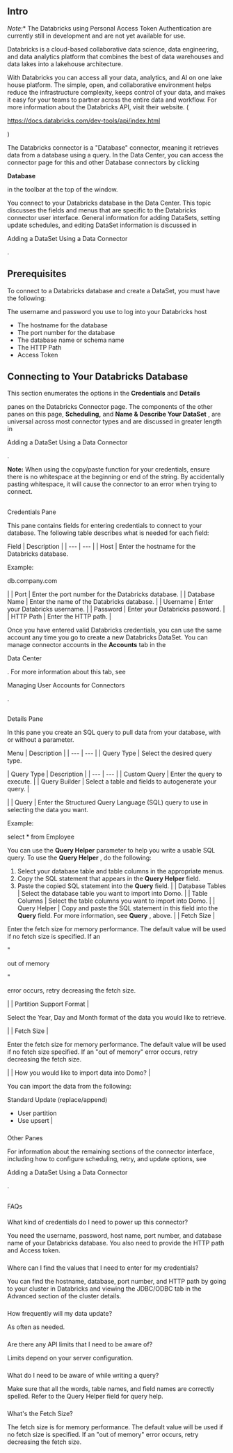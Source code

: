 

Intro
-------

*Note:**
 The Databricks using Personal Access Token Authentication are currently still in development and are not yet available for use.


 Databricks is a cloud-based collaborative data science, data engineering, and data analytics platform that combines the best of data warehouses and data lakes into a lakehouse architecture.


 With Databricks you can access all your data, analytics, and AI on one lake house platform. The simple, open, and collaborative environment helps reduce the infrastructure complexity, keeps control of your data, and makes it easy for your teams to partner across the entire data and workflow. For more information about the Databricks API, visit their website. (

https://docs.databricks.com/dev-tools/api/index.html

)


 The Databricks connector is a "Database" connector, meaning it retrieves data from a database using a query. In the Data Center, you can access the connector page for this and other Database connectors by clicking


**Database**


 in the toolbar at the top of the window.


 You connect to your Databricks database in the Data Center. This topic discusses the fields and menus that are specific to the Databricks connector user interface. General information for adding DataSets, setting update schedules, and editing DataSet information is discussed in

Adding a DataSet Using a Data Connector

.


 Prerequisites
---------------

To connect to a Databricks database and create a DataSet, you must have the following:

 The username and password you use to log into your Databricks host
* The hostname for the database
* The port number for the database
* The database name or schema name
* The HTTP Path
* Access Token

Connecting to Your Databricks Database
----------------------------------------

This section enumerates the options in the
 **Credentials**
 and
 **Details**


 panes on the Databricks Connector page. The components of the other panes on this page,
 **Scheduling,**
 and
 **Name & Describe Your DataSet**
 , are universal across most connector types and are discussed in greater length in

Adding a DataSet Using a Data Connector

.


**Note:**
 When using the copy/paste function for your credentials, ensure there is no whitespace at the beginning or end of the string. By accidentally pasting whitespace, it will cause the connector to an error when trying to connect.

##
 Credentials Pane

This pane contains fields for entering credentials to connect to your database. The following table describes what is needed for each field:


 Field
  |
 Description
  |
| --- | --- |
|
 Host
  |
 Enter the hostname for the Databricks database.


 Example:


 db.company.com


 |
|
 Port
  |
 Enter the port number for the Databricks database.
  |
|
 Database Name
  |
 Enter the name of the Databricks database.
  |
|
 Username
  |
 Enter your Databricks username.
  |
|
 Password
  |
 Enter your Databricks password.
  |
|
 HTTP Path
  |
 Enter the HTTP path.
  |

Once you have entered valid Databricks credentials, you can use the same account any time you go to create a new Databricks DataSet. You can manage connector accounts in the
 **Accounts**
 tab in the

Data Center

. For more information about this tab, see

Managing User Accounts for Connectors

.

##
 Details Pane

In this pane you create an SQL query to pull data from your database, with or without a parameter.


 Menu
  |
 Description
  |
| --- | --- |
|
 Query Type
  |
 Select the desired query type.


|
 Query Type
  |
 Description
  |
| --- | --- |
|
 Custom Query
  |
 Enter the query to execute.
  |
|
 Query Builder
  |
 Select a table and fields to autogenerate your query.
  |

|
|
 Query
  |
 Enter the Structured Query Language (SQL) query to use in selecting the data you want.


 Example:

select \* from Employee

You can use the
 **Query Helper**
 parameter to help you write a usable SQL query. To use the
 **Query Helper**
 , do the following:
 1. Select your database table and table columns in the appropriate menus.
2. Copy the SQL statement that appears in the
 **Query Helper**
 field.
3. Paste the copied SQL statement into the
 **Query**
 field.
 |
|
 Database Tables
  |
 Select the database table you want to import into Domo.
  |
|
 Table Columns
  |
 Select the table columns you want to import into Domo.
  |
|
 Query Helper
  |
 Copy and paste the SQL statement in this field into the
 **Query**
 field. For more information, see
 **Query**
 , above.
  |
|
 Fetch Size
  |

Enter the fetch size for memory performance. The default value will be used if no fetch size is specified. If an


 "


 out of memory


 "


 error occurs, retry decreasing the fetch size.

|
|
 Partition Support Format
  |

Select the Year, Day and Month format of the data you would like to retrieve.

|
|
 Fetch Size
  |

Enter the fetch size for memory performance. The default value will be used if no fetch size specified. If an "out of memory" error occurs, retry decreasing the fetch size.

|
|
 How you would like to import data into Domo?
  |

You can import the data from the following:

 Standard Update (replace/append)
* User partition
* Use upsert
 |


###
 Other Panes

For information about the remaining sections of the connector interface, including how to configure scheduling, retry, and update options, see

Adding a DataSet Using a Data Connector

.

##
 FAQs


####
 What kind of credentials do I need to power up this connector?

You need the username, password, host name, port number, and database name of your Databricks database. You also need to provide the HTTP path and Access token.

###
 Where can I find the values that I need to enter for my credentials?

You can find the hostname, database, port number, and HTTP path by going to your cluster in Databricks and viewing the JDBC/ODBC tab in the Advanced section of the cluster details.

###
 How frequently will my data update?

As often as needed.

###
 Are there any API limits that I need to be aware of?

Limits depend on your server configuration.

###
 What do I need to be aware of while writing a query?

Make sure that all the words, table names, and field names are correctly spelled. Refer to the Query Helper field for query help.

###
 What's the Fetch Size?

The fetch size is for memory performance. The default value will be used if no fetch size is specified. If an "out of memory" error occurs, retry decreasing the fetch size.

